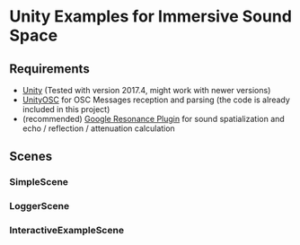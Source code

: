 # Unity Examples for Immersive Sound Space

## Requirements
- [Unity](https://store.unity.com/) (Tested with version 2017.4, might work with newer versions)
- [UnityOSC](https://github.com/jorgegarcia/UnityOSC) for OSC Messages reception and parsing (the code is already included in this project)
- (recommended) [Google Resonance Plugin](https://resonance-audio.github.io/resonance-audio/develop/unity/getting-started) for sound spatialization and echo / reflection / attenuation calculation

## Scenes

### SimpleScene

### LoggerScene

### InteractiveExampleScene